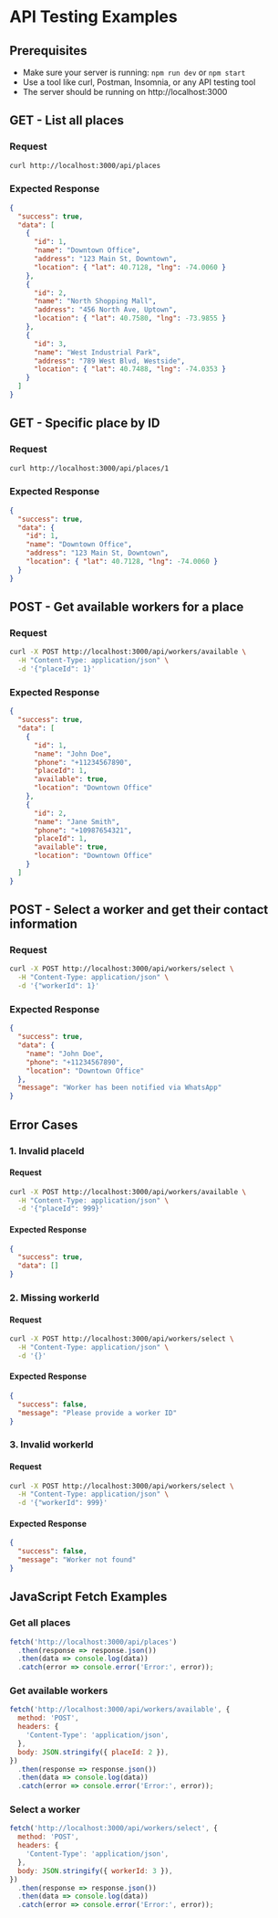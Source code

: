 # API Testing Examples

## Prerequisites
- Make sure your server is running: `npm run dev` or `npm start`
- Use a tool like curl, Postman, Insomnia, or any API testing tool
- The server should be running on http://localhost:3000

## GET - List all places
### Request
```bash
curl http://localhost:3000/api/places
```

### Expected Response
```json
{
  "success": true,
  "data": [
    {
      "id": 1,
      "name": "Downtown Office",
      "address": "123 Main St, Downtown",
      "location": { "lat": 40.7128, "lng": -74.0060 }
    },
    {
      "id": 2,
      "name": "North Shopping Mall",
      "address": "456 North Ave, Uptown",
      "location": { "lat": 40.7580, "lng": -73.9855 }
    },
    {
      "id": 3,
      "name": "West Industrial Park",
      "address": "789 West Blvd, Westside",
      "location": { "lat": 40.7488, "lng": -74.0353 }
    }
  ]
}
```

## GET - Specific place by ID
### Request
```bash
curl http://localhost:3000/api/places/1
```

### Expected Response
```json
{
  "success": true,
  "data": {
    "id": 1,
    "name": "Downtown Office",
    "address": "123 Main St, Downtown",
    "location": { "lat": 40.7128, "lng": -74.0060 }
  }
}
```

## POST - Get available workers for a place
### Request
```bash
curl -X POST http://localhost:3000/api/workers/available \
  -H "Content-Type: application/json" \
  -d '{"placeId": 1}'
```

### Expected Response
```json
{
  "success": true,
  "data": [
    {
      "id": 1,
      "name": "John Doe",
      "phone": "+11234567890",
      "placeId": 1,
      "available": true,
      "location": "Downtown Office"
    },
    {
      "id": 2,
      "name": "Jane Smith",
      "phone": "+10987654321",
      "placeId": 1,
      "available": true,
      "location": "Downtown Office"
    }
  ]
}
```

## POST - Select a worker and get their contact information
### Request
```bash
curl -X POST http://localhost:3000/api/workers/select \
  -H "Content-Type: application/json" \
  -d '{"workerId": 1}'
```

### Expected Response
```json
{
  "success": true,
  "data": {
    "name": "John Doe",
    "phone": "+11234567890",
    "location": "Downtown Office"
  },
  "message": "Worker has been notified via WhatsApp"
}
```

## Error Cases

### 1. Invalid placeId
#### Request
```bash
curl -X POST http://localhost:3000/api/workers/available \
  -H "Content-Type: application/json" \
  -d '{"placeId": 999}'
```

#### Expected Response
```json
{
  "success": true,
  "data": []
}
```

### 2. Missing workerId
#### Request
```bash
curl -X POST http://localhost:3000/api/workers/select \
  -H "Content-Type: application/json" \
  -d '{}'
```

#### Expected Response
```json
{
  "success": false,
  "message": "Please provide a worker ID"
}
```

### 3. Invalid workerId
#### Request
```bash
curl -X POST http://localhost:3000/api/workers/select \
  -H "Content-Type: application/json" \
  -d '{"workerId": 999}'
```

#### Expected Response
```json
{
  "success": false,
  "message": "Worker not found"
}
```

## JavaScript Fetch Examples

### Get all places
```javascript
fetch('http://localhost:3000/api/places')
  .then(response => response.json())
  .then(data => console.log(data))
  .catch(error => console.error('Error:', error));
```

### Get available workers
```javascript
fetch('http://localhost:3000/api/workers/available', {
  method: 'POST',
  headers: {
    'Content-Type': 'application/json',
  },
  body: JSON.stringify({ placeId: 2 }),
})
  .then(response => response.json())
  .then(data => console.log(data))
  .catch(error => console.error('Error:', error));
```

### Select a worker
```javascript
fetch('http://localhost:3000/api/workers/select', {
  method: 'POST',
  headers: {
    'Content-Type': 'application/json',
  },
  body: JSON.stringify({ workerId: 3 }),
})
  .then(response => response.json())
  .then(data => console.log(data))
  .catch(error => console.error('Error:', error));
```
